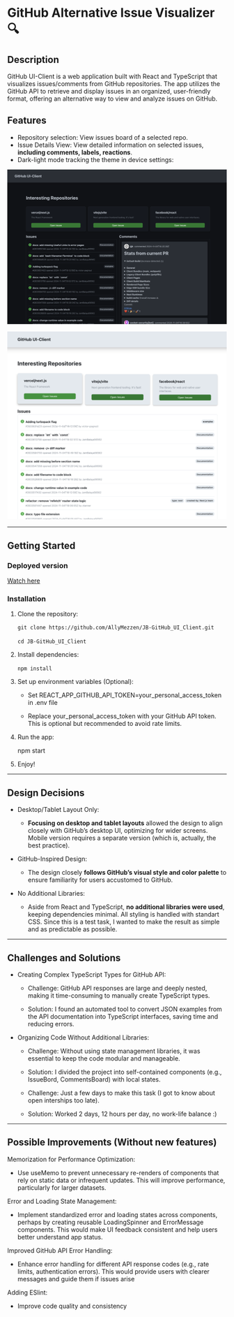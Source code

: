 # GitHub Alternative Issue Visualizer 🔍

## Description

GitHub UI-Client is a web application built with React and TypeScript that visualizes issues/comments from GitHub repositories. The app utilizes the GitHub API to retrieve and display issues in an organized, user-friendly format, offering an alternative way to view and analyze issues on GitHub.


## Features

-   Repository selection: View issues board of a selected repo.
-   Issue Details View: View detailed information on selected issues, **including comments, labels, reactions**.
-   Dark-light mode tracking the theme in device settings:

![](./public/darkmode.png)

![](./public/lightmode.png)

----------

## Getting Started

### Deployed version

[Watch here](https://jb-git-hub-ui-client.vercel.app/)

### Installation

1.  Clone the repository:
   
    ```
    git clone https://github.com/AllyMezzen/JB-GitHub_UI_Client.git
    
    cd JB-GitHub_UI_Client
    ``` 
    
2.  Install dependencies:
    
    `npm install` 
    
3.  Set up environment variables (Optional):
    
    -  Set REACT_APP_GITHUB_API_TOKEN=your_personal_access_token 
        in .env file 
        
    -   Replace your_personal_access_token with your GitHub API token. This is optional but recommended to avoid rate limits.
    
4.  Run the app:
    
    npm start
    

6. Enjoy!
    

----------

## Design Decisions
-   Desktop/Tablet Layout Only:
    
    -   **Focusing on desktop and tablet layouts** allowed the design to align closely with GitHub’s desktop UI, optimizing for wider screens. Mobile version requires a separate version (which is, actually, the best practice).

-   GitHub-Inspired Design:
    
    -   The design closely **follows GitHub’s visual style and color palette** to ensure familiarity for users accustomed to GitHub. 
    

-   No Additional Libraries:

    -   Aside from React and TypeScript, **no additional libraries were used**, keeping dependencies minimal. All styling is handled with standart CSS. Since this is a test task, I wanted to make the result as simple and as predictable as possible.

----------

## Challenges and Solutions

-   Creating Complex TypeScript Types for GitHub API:
    
    -   Challenge: GitHub API responses are large and deeply nested, making it time-consuming to manually create TypeScript types.

    -   Solution: I found an automated tool to convert JSON examples from the API documentation into TypeScript interfaces, saving time and reducing errors.

-   Organizing Code Without Additional Libraries:
    
    -   Challenge: Without using state management libraries, it was essential to keep the code modular and manageable.
    -   Solution: I divided the project into self-contained components (e.g., IssueBord, CommentsBoard) with local states.


    -   Challenge: Just a few days to make this task (I got to know about open interships too late).
    -   Solution: Worked 2 days, 12 hours per day, no work-life balance :)
----------


## Possible Improvements (Without new features)

Memorization for Performance Optimization:
    
- Use useMemo to prevent unnecessary re-renders of components that rely on static data or infrequent updates. This will improve performance, particularly for larger datasets.

Error and Loading State Management:

-   Implement standardized error and loading states across components, perhaps by creating reusable LoadingSpinner and ErrorMessage components. This would make UI feedback consistent and help users better understand app status.

Improved GitHub API Error Handling:

-   Enhance error handling for different API response codes (e.g., rate limits, authentication errors). This would provide users with clearer messages and guide them if issues arise

Adding ESlint:

-   Improve code quality and consistency
